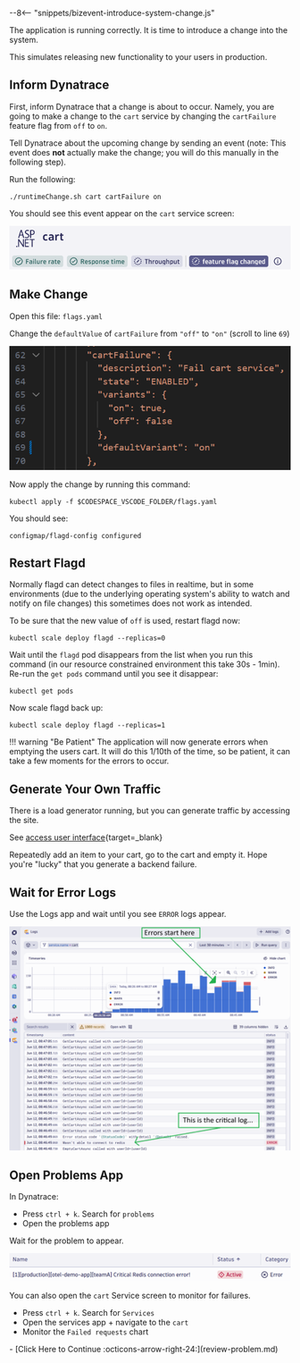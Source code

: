 --8<-- "snippets/bizevent-introduce-system-change.js"

The application is running correctly. It is time to introduce a change into the system.

This simulates releasing new functionality to your users in production.

## Inform Dynatrace

First, inform Dynatrace that a change is about to occur.
Namely, you are going to make a change to the `cart` service 
by changing the `cartFailure` feature flag from `off` to `on`.

Tell Dynatrace about the upcoming change by sending an event (note: This event does **not** actually make the change; you will do this manually in the following step).

Run the following:

```
./runtimeChange.sh cart cartFailure on
```

You should see this event appear on the `cart` service screen:

![cart event](images/cart-service-event.png)

## Make Change

Open this file: `flags.yaml`

Change the `defaultValue` of `cartFailure` from `"off"` to `"on"` (scroll to line `69`)

![feature flag YAML](images/change-feature-flag.png)

Now apply the change by running this command:

```
kubectl apply -f $CODESPACE_VSCODE_FOLDER/flags.yaml
```

You should see:

```
configmap/flagd-config configured
```

## Restart Flagd

Normally flagd can detect changes to files in realtime, but in some environments (due to the underlying operating system's ability to watch and notify on file changes) this sometimes does not work as intended.

To be sure that the new value of `off` is used, restart flagd now:

```
kubectl scale deploy flagd --replicas=0
```

Wait until the `flagd` pod disappears from the list when you run this command (in our resource constrained environment this take 30s - 1min). Re-run the `get pods` command until you see it disappear:

```
kubectl get pods
```

Now scale flagd back up:

```
kubectl scale deploy flagd --replicas=1
```

!!! warning "Be Patient"
    The application will now generate errors when emptying the users cart.
    It will do this 1/10th of the time, so be patient, it can take a few moments for the errors to occur.

## Generate Your Own Traffic

There is a load generator running, but you can generate traffic by accessing the site.

See [access user interface](access-ui.md){target=_blank}

Repeatedly add an item to your cart, go to the cart and empty it. Hope you're "lucky" that you generate a backend failure.

## Wait for Error Logs

Use the Logs app and wait until you see `ERROR` logs appear.

![errors in logs app](images/errors_start_in_logs.png)

## Open Problems App

In Dynatrace:

* Press `ctrl + k`. Search for `problems`
* Open the problems app

Wait for the problem to appear.

![problem snippet](images/problem-snippet.png)

You can also open the `cart` Service screen to monitor for failures.

* Press `ctrl + k`. Search for `Services`
* Open the services app + navigate to the `cart`
* Monitor the `Failed requests` chart

<div class="grid cards" markdown>
- [Click Here to Continue :octicons-arrow-right-24:](review-problem.md)
</div>
